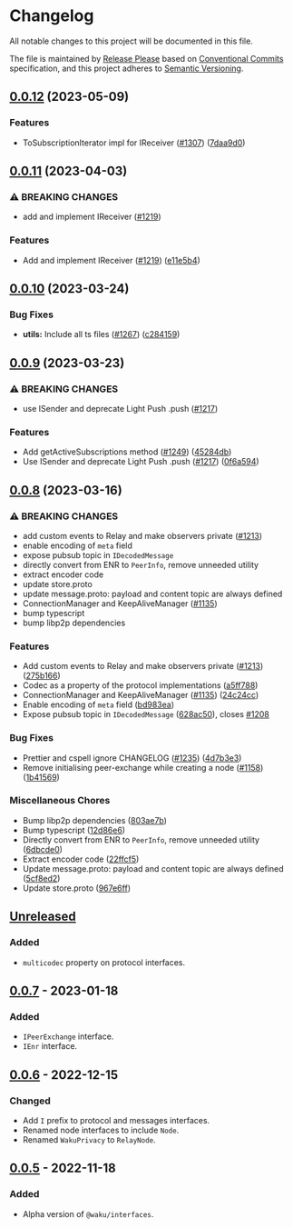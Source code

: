 # Changelog

All notable changes to this project will be documented in this file.

The file is maintained by [Release Please](https://github.com/googleapis/release-please) based on [Conventional Commits](https://www.conventionalcommits.org) specification,
and this project adheres to [Semantic Versioning](https://semver.org/spec/v2.0.0.html).

## [0.0.12](https://github.com/waku-org/js-waku/compare/interfaces-v0.0.11...interfaces-v0.0.12) (2023-05-09)


### Features

* ToSubscriptionIterator impl for IReceiver ([#1307](https://github.com/waku-org/js-waku/issues/1307)) ([7daa9d0](https://github.com/waku-org/js-waku/commit/7daa9d05bf44b33296b56df214f5d5901887a129))

## [0.0.11](https://github.com/waku-org/js-waku/compare/interfaces-v0.0.10...interfaces-v0.0.11) (2023-04-03)


### ⚠ BREAKING CHANGES

* add and implement IReceiver ([#1219](https://github.com/waku-org/js-waku/issues/1219))

### Features

* Add and implement IReceiver ([#1219](https://github.com/waku-org/js-waku/issues/1219)) ([e11e5b4](https://github.com/waku-org/js-waku/commit/e11e5b4870aede7813b3ee4b60f5e625f6eac5a2))

## [0.0.10](https://github.com/waku-org/js-waku/compare/interfaces-v0.0.9...interfaces-v0.0.10) (2023-03-24)


### Bug Fixes

* **utils:** Include all ts files ([#1267](https://github.com/waku-org/js-waku/issues/1267)) ([c284159](https://github.com/waku-org/js-waku/commit/c284159ac8eab5bed2313fa5bc7fbea0e83d390f))

## [0.0.9](https://github.com/waku-org/js-waku/compare/interfaces-v0.0.8...interfaces-v0.0.9) (2023-03-23)


### ⚠ BREAKING CHANGES

* use ISender and deprecate Light Push .push ([#1217](https://github.com/waku-org/js-waku/issues/1217))

### Features

* Add getActiveSubscriptions method ([#1249](https://github.com/waku-org/js-waku/issues/1249)) ([45284db](https://github.com/waku-org/js-waku/commit/45284db963d6d4c90a014391551604c236906b88))
* Use ISender and deprecate Light Push .push ([#1217](https://github.com/waku-org/js-waku/issues/1217)) ([0f6a594](https://github.com/waku-org/js-waku/commit/0f6a59464426b94dd14841de075ff10a4ad52e33))

## [0.0.8](https://github.com/waku-org/js-waku/compare/interfaces-v0.0.7...interfaces-v0.0.8) (2023-03-16)


### ⚠ BREAKING CHANGES

* add custom events to Relay and make observers private ([#1213](https://github.com/waku-org/js-waku/issues/1213))
* enable encoding of `meta` field
* expose pubsub topic in `IDecodedMessage`
* directly convert from ENR to `PeerInfo`, remove unneeded utility
* extract encoder code
* update store.proto
* update message.proto: payload and content topic are always defined
* ConnectionManager and KeepAliveManager ([#1135](https://github.com/waku-org/js-waku/issues/1135))
* bump typescript
* bump libp2p dependencies

### Features

* Add custom events to Relay and make observers private ([#1213](https://github.com/waku-org/js-waku/issues/1213)) ([275b166](https://github.com/waku-org/js-waku/commit/275b16641e620956a5f8ebbb3a8c4156149d489e))
* Codec as a property of the protocol implementations ([a5ff788](https://github.com/waku-org/js-waku/commit/a5ff788eed419556e11319f22ca9e3109c81df92))
* ConnectionManager and KeepAliveManager ([#1135](https://github.com/waku-org/js-waku/issues/1135)) ([24c24cc](https://github.com/waku-org/js-waku/commit/24c24cc27d83ec12de45ef3cf3d00f6eb817e4ca))
* Enable encoding of `meta` field ([bd983ea](https://github.com/waku-org/js-waku/commit/bd983ea48ee73fda5a7137d5ef681965aeabb4a5))
* Expose pubsub topic in `IDecodedMessage` ([628ac50](https://github.com/waku-org/js-waku/commit/628ac50d7104ec3c1dff44db58077a85db6b6aa1)), closes [#1208](https://github.com/waku-org/js-waku/issues/1208)


### Bug Fixes

* Prettier and cspell ignore CHANGELOG ([#1235](https://github.com/waku-org/js-waku/issues/1235)) ([4d7b3e3](https://github.com/waku-org/js-waku/commit/4d7b3e39e6761afaf5d05a13cc4b3c23e15f9bd5))
* Remove initialising peer-exchange while creating a node ([#1158](https://github.com/waku-org/js-waku/issues/1158)) ([1b41569](https://github.com/waku-org/js-waku/commit/1b4156902387ea35b24b3d6f5d22e4635ea8cf18))


### Miscellaneous Chores

* Bump libp2p dependencies ([803ae7b](https://github.com/waku-org/js-waku/commit/803ae7bd8ed3de665026446c23cde90e7eba9d36))
* Bump typescript ([12d86e6](https://github.com/waku-org/js-waku/commit/12d86e6abcc68e27c39ca86b4f0dc2b68cdd6000))
* Directly convert from ENR to `PeerInfo`, remove unneeded utility ([6dbcde0](https://github.com/waku-org/js-waku/commit/6dbcde041ab8fa8c2df75cc25319a0eccf6b0454))
* Extract encoder code ([22ffcf5](https://github.com/waku-org/js-waku/commit/22ffcf571aa3998267f0f3b59576abc38f3f4281))
* Update message.proto: payload and content topic are always defined ([5cf8ed2](https://github.com/waku-org/js-waku/commit/5cf8ed2030c9efbc4c4b66aa801827482c1e4249))
* Update store.proto ([967e6ff](https://github.com/waku-org/js-waku/commit/967e6ffc7ec6f780094e29599c47b723fa222dcc))

## [Unreleased]

### Added

- `multicodec` property on protocol interfaces.

## [0.0.7] - 2023-01-18

### Added

- `IPeerExchange` interface.
- `IEnr` interface.

## [0.0.6] - 2022-12-15

### Changed

- Add `I` prefix to protocol and messages interfaces.
- Renamed node interfaces to include `Node`.
- Renamed `WakuPrivacy` to `RelayNode`.

## [0.0.5] - 2022-11-18

### Added

- Alpha version of `@waku/interfaces`.

[unreleased]: https://github.com/waku-org/js-waku/compare/@waku/interfaces@0.0.7...HEAD
[0.0.7]: https://github.com/waku-org/js-waku/compare/@waku/interfaces@0.0.6...@waku/interfaces@0.0.7
[0.0.6]: https://github.com/waku-org/js-waku/compare/@waku/interfaces@0.0.5...@waku/interfaces@0.0.6
[0.0.5]: https://github.com/waku-org/js-waku/compare/@waku/interfaces@0.0.4...@waku/interfaces@0.0.5
[0.0.4]: https://github.com/waku-org/js-waku/compare/@waku/interfaces@0.0.3...@waku/interfaces@0.0.4
[0.0.3]: https://github.com/waku-org/js-waku/compare/@waku/interfaces@0.0.2...%40waku/create@0.0.3
[0.0.2]: https://github.com/waku-org/js-waku/compare/@waku/interfaces@0.0.1...%40waku/create@0.0.2
[0.0.1]: https://github.com/status-im/js-waku/compare/a20b7809d61ff9a9732aba82b99bbe99f229b935...%40waku/create%400.0.2
